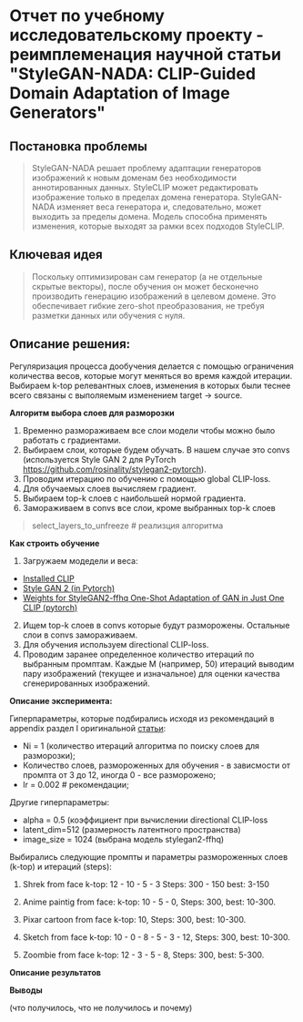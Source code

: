# Отчет по учебному исследовательскому проекту - реимплеменация научной статьи "StyleGAN-NADA: CLIP-Guided Domain Adaptation of Image Generators"

## Постановка проблемы
>StyleGAN-NADA решает проблему адаптации генераторов изображений к новым доменам без необходимости аннотированных данных.
>StyleCLIP может редактировать изображение только в пределах домена генератора. StyleGAN-NADA  изменяет веса генератора и, следовательно, может выходить за пределы домена. Модель способна применять изменения, которые выходят за рамки всех подходов StyleCLIP.

## Ключевая идея
>Поскольку оптимизирован сам генератор (а не отдельные скрытые векторы), после обучения он может бесконечно производить генерацию изображений в целевом домене.
>Это обеспечивает гибкие zero-shot преобразования, не требуя разметки данных или обучения с нуля.

## Описание решения:
Регуляризация процесса дообучения делается с помощью ограничения количества весов, которые могут меняться во время каждой итерации.
Выбираем k-top релевантных слоев, изменения в которых были теснее всего связаны с выполяемым изменением target -> source.

**Алгоритм выбора слоев для разморозки**
1. Временно размораживаем все слои модели чтобы можно было работать с градиентами.
2. Выбираем слои, которые будем обучать. В нашем случае это convs (используется Style GAN 2 для PyTorch https://github.com/rosinality/stylegan2-pytorch).
3. Проводим итерацию по обучению с помощью global CLIP-loss. 
4. Для обучаемых слоев вычисляем градиент.
5. Выбираем top-k слоев с наибольшей нормой градиента.
6. Замораживаем в convs все слои, кроме выбранных top-k слоев
>select_layers_to_unfreeze # реализция алгоритма

**Как строить обучение**
1. Загружаем модедели и веса:
  - [Installed CLIP](https://github.com/openai/CLIP)
  - [Style GAN 2 (in Pytorch)](https://github.com/rosinality/stylegan2-pytorch)
  - [Weights for StyleGAN2-ffhq One-Shot Adaptation of GAN in Just One CLIP (pytorch)](https://huggingface.co/akhaliq/OneshotCLIP-stylegan2-ffhq/resolve/main/stylegan2-ffhq-config-f.pt)
2. Ищем top-k слоев в convs которые будут разморожены. Остальные слои в convs замораживаем.
3. Для обучения используем directional CLIP-loss.
4. Проводим заранее определенное количество итераций по выбранным промптам. Каждые M (например, 50) итераций выводим пару изображений (текущее и изначальное) для оценки качества сгенерированных изображений.

**Описание эксперимента:**

Гиперпараметры, которые подбирались исходя из рекомендаций в appendix раздел I оригинальной [статьи](https://arxiv.org/pdf/2108.00946):
* Ni = 1 (количество итераций алгоритма по поиску слоев для разморозки);
* Количество слоев, размороженных для обучения - в зависмости от промпта от 3 до 12, иногда 0 - все разморожено;
* lr = 0.002 # рекомендации;

Другие гиперпараметры:
* alpha = 0.5 (коэффициент при вычислении directional CLIP-loss
* latent_dim=512 (размерность латентного пространства)
* image_size = 1024 (выбрана модель stylegan2-ffhq)

Выбирались следующие промпты и параметры размороженных слоев (k-top) и итераций (steps):
1. Shrek from face
k-top: 12 - 10 - 5 - 3
Steps: 300 - 150
best: 3-150

2. Anime paintig from face:
k-top: 10 - 5 - 0, 
Steps: 300, 
best: 10-300.

3. Pixar cartoon from face
k-top: 10, 
Steps: 300, 
best: 10-300.

4. Sketch from face
k-top: 10 - 0 - 8 - 5 - 3 - 12, 
Steps: 300, 
best: 10-300.

5. Zoombie from face
k-top: 12 - 3 - 5 - 8,
Steps: 300,
best: 5-300.

**Описание результатов**

**Выводы**

(что получилось, что не получилось и почему)
